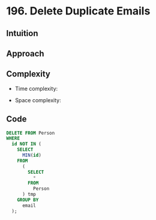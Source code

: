 # 196. Delete Duplicate Emails

## Intuition

## Approach
<!-- Describe your approach to solving the problem. -->

## Complexity

- Time complexity:
<!-- Add your time complexity here, e.g. $$O(n)$$ -->

- Space complexity:
<!-- Add your space complexity here, e.g. $$O(n)$$ -->

## Code

```sql
DELETE FROM Person
WHERE
  id NOT IN (
    SELECT
      MIN(id)
    FROM
      (
        SELECT
          *
        FROM
          Person
      ) tmp
    GROUP BY
      email
  );
```
